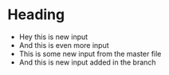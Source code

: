 # Heading
* Hey this is new input
* And this is even more input
* This is some new input from the master file
* And this is new input added in the branch
